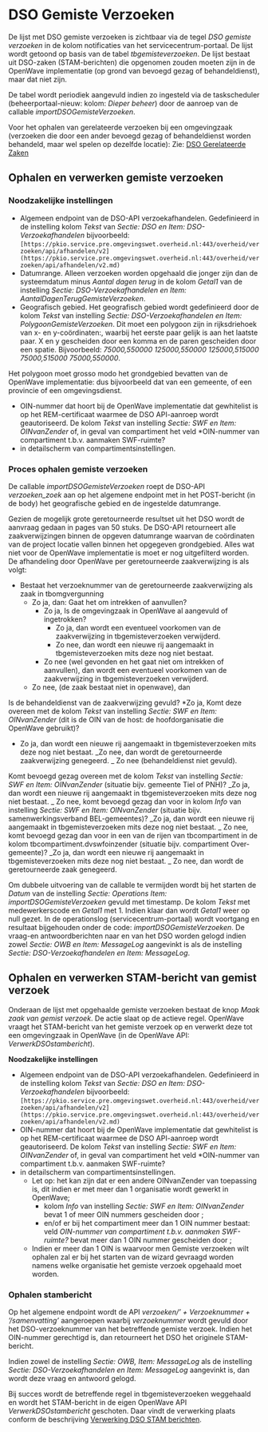 # DSO Gemiste Verzoeken

De lijst met DSO gemiste verzoeken is zichtbaar via de tegel _DSO gemiste verzoeken_ in de kolom notificaties van het servicecentrum-portaal. De lijst wordt getoond op basis van de tabel _tbgemisteverzoeken_. De lijst bestaat uit DSO-zaken (STAM-berichten) die opgenomen zouden moeten zijn in de OpenWave implementatie (op grond van bevoegd gezag of behandeldienst), maar dat niet zijn.

De tabel wordt periodiek aangevuld indien zo ingesteld via de taskscheduler (beheerportaal-nieuw: kolom: _Dieper beheer_) door de aanroep van de callable _importDSOGemisteVerzoeken_.

Voor het ophalen van gerelateerde verzoeken bij een omgevingzaak (verzoeken die door een ander bevoegd gezag of behandeldienst worden behandeld, maar wel spelen op dezelfde locatie): Zie: [DSO Gerelateerde Zaken](/docs/probleemoplossing/programmablokken/dso_gerelateerde_zaken.md)

## Ophalen en verwerken gemiste verzoeken

### Noodzakelijke instellingen

- Algemeen endpoint van de DSO-API verzoekafhandelen. Gedefinieerd in de instelling kolom _Tekst_ van _Sectie: DSO en Item: DSO-Verzoekafhandelen_ bijvoorbeeld: `[https://pkio.service.pre.omgevingswet.overheid.nl:443/overheid/verzoeken/api/afhandelen/v2](https://pkio.service.pre.omgevingswet.overheid.nl:443/overheid/verzoeken/api/afhandelen/v2.md)`
- Datumrange. Alleen verzoeken worden opgehaald die jonger zijn dan de systeemdatum minus _Aantal dagen terug_ in de kolom _Getal1_ van de instelling _Sectie: DSO-Verzoekafhandelen en Item: AantalDagenTerugGemisteVerzoeken_.
- Geografisch gebied. Het geografisch gebied wordt gedefinieerd door de kolom _Tekst_ van instelling _Sectie: DSO-Verzoekafhandelen en Item: PolygoonGemisteVerzoeken_. Dit moet een polygoon zijn in rijksdriehoek van x- en y-coördinaten:, waarbij het eerste paar gelijk is aan het laatste paar. X en y gescheiden door een komma en de paren gescheiden door een spatie. Bijvoorbeeld: _75000,550000 125000,550000 125000,515000 75000,515000 75000,550000_.

Het polygoon moet grosso modo het grondgebied bevatten van de OpenWave implementatie: dus bijvoorbeeld dat van een gemeente, of een provincie of een omgevingsdienst.

- OIN-nummer dat hoort bij de OpenWave implementatie dat gewhitelist is op het REM-certificaat waarmee de DSO API-aanroep wordt geautoriseerd. De kolom _Tekst_ van instelling _Sectie: SWF en Item: OINvanZender_ of, in geval van compartiment het veld \*OIN-nummer van compartiment t.b.v. aanmaken SWF-ruimte?
- in detailscherm van compartimentsinstellingen.

### Proces ophalen gemiste verzoeken

De callable _importDSOGemisteVerzoeken_ roept de DSO-API _verzoeken_zoek_ aan op het algemene endpoint met in het POST-bericht (in de body) het geografische gebied en de ingestelde datumrange.

Gezien de mogelijk grote geretourneerde resultset uit het DSO wordt de aanvraag gedaan in pages van 50 stuks. De DSO-API retourneert alle zaakverwijzingen binnen de opgeven datumrange waarvan de coördinaten van de project locatie vallen binnen het opgegeven grondgebied. Alles wat niet voor de OpenWave implementatie is moet er nog uitgefilterd worden. De afhandeling door OpenWave per geretourneerde zaakverwijzing is als volgt:

- Bestaat het verzoeknummer van de geretourneerde zaakverwijzing als zaak in tbomgvergunning
  - Zo ja, dan: Gaat het om intrekken of aanvullen?
    - Zo ja, Is de omgevingzaak in OpenWave al aangevuld of ingetrokken?
      - Zo ja, dan wordt een eventueel voorkomen van de zaakverwijzing in tbgemisteverzoeken verwijderd.
      - Zo nee, dan wordt een nieuwe rij aangemaakt in tbgemisteverzoeken mits deze nog niet bestaat.
    - Zo nee (wel gevonden en het gaat niet om intrekken of aanvullen), dan wordt een eventueel voorkomen van de zaakverwijzing in tbgemisteverzoeken verwijderd.
  - Zo nee, (de zaak bestaat niet in openwave), dan

Is de behandeldienst van de zaakverwijzing gevuld?
*Zo ja, Komt deze overeen met de kolom *Tekst* van instelling *Sectie: SWF en Item: OINvanZender* (dit is de OIN van de host: de hoofdorganisatie die OpenWave gebruikt)?
* Zo ja, dan wordt een nieuwe rij aangemaakt in tbgemisteverzoeken mits deze nog niet bestaat.
_Zo nee, dan wordt de geretourneerde zaakverwijzing genegeerd.
_ Zo nee (behandeldienst niet gevuld).

Komt bevoegd gezag overeen met de kolom _Tekst_ van instelling _Sectie: SWF en Item: OINvanZender_ (situatie bijv. gemeente Tiel of PNH)?
_Zo ja, dan wordt een nieuwe rij aangemaakt in tbgemisteverzoeken mits deze nog niet bestaat.
_ Zo nee, komt bevoegd gezag dan voor in kolom _Info_ van instelling _Sectie: SWF en Item: OINvanZender_ (situatie bijv. samenwerkingsverband BEL-gemeentes)?
_Zo ja, dan wordt een nieuwe rij aangemaakt in tbgemisteverzoeken mits deze nog niet bestaat.
_ Zo nee, komt bevoegd gezag dan voor in een van de rijen van tbcompartiment in de kolom tbcompartiment.dvswfoinzender (situatie bijv. compartiment Over-gemeente)?
_Zo ja, dan wordt een nieuwe rij aangemaakt in tbgemisteverzoeken mits deze nog niet bestaat.
_ Zo nee, dan wordt de geretourneerde zaak genegeerd.

Om dubbele uitvoering van de callable te vermijden wordt bij het starten de _Datum_ van de instelling _Sectie: Operations Item: importDSOGemisteVerzoeken_ gevuld met timestamp. De kolom _Tekst_ met medewerkerscode en _Getal1_ met 1. Indien klaar dan wordt _Getal1_ weer op null gezet.
In de operationslog (servicecentrum-portaal) wordt voortgang en resultaat bijgehouden onder de code: _importDSOGemisteVerzoeken_. De vraag-en antwoordberichten naar en van het DSO worden gelogd indien zowel _Sectie: OWB en Item: MessageLog_ aangevinkt is als de instelling _Sectie: DSO-Verzoekafhandelen en Item: MessageLog_.

## Ophalen en verwerken STAM-bericht van gemist verzoek

Onderaan de lijst met opgehaalde gemiste verzoeken bestaat de knop _Maak zaak van gemist verzoek_. De actie slaat op de actieve regel. OpenWave vraagt het STAM-bericht van het gemiste verzoek op en verwerkt deze tot een omgevingzaak in OpenWave (in de OpenWave API: _VerwerkDSOstambericht_).

**Noodzakelijke instellingen**

- Algemeen endpoint van de DSO-API verzoekafhandelen. Gedefinieerd in de instelling kolom _Tekst_ van _Sectie: DSO en Item: DSO-Verzoekafhandelen_ bijvoorbeeld: `[https://pkio.service.pre.omgevingswet.overheid.nl:443/overheid/verzoeken/api/afhandelen/v2](https://pkio.service.pre.omgevingswet.overheid.nl:443/overheid/verzoeken/api/afhandelen/v2.md)`
- OIN-nummer dat hoort bij de OpenWave implementatie dat gewhitelist is op het REM-certificaat waarmee de DSO API-aanroep wordt geautoriseerd. De kolom _Tekst_ van instelling _Sectie: SWF en Item: OINvanZender_ of, in geval van compartiment het veld \*OIN-nummer van compartiment t.b.v. aanmaken SWF-ruimte?
- in detailscherm van compartimentsinstellingen.
  - Let op: het kan zijn dat er een andere OINvanZender van toepassing is, dit indien er met meer dan 1 organisatie wordt gewerkt in OpenWave;
    - kolom _Info_ van instelling _Sectie: SWF en Item: OINvanZender_ bevat 1 of meer OIN nummers gescheiden door ;
    - en/of er bij het compartiment meer dan 1 OIN nummer bestaat: veld _OIN-nummer van compartiment t.b.v. aanmaken SWF-ruimte?_ bevat meer dan 1 OIN nummer gescheiden door ;
  - Indien er meer dan 1 OIN is waarvoor men Gemiste verzoeken wilt ophalen zal er bij het starten van de wizard gevraagd worden namens welke organisatie het gemiste verzoek opgehaald moet worden.

### Ophalen stambericht

Op het algemene endpoint wordt de API _verzoeken/’ + Verzoeknummer + ’/samenvatting’_ aangeroepen waarbij _verzoeknummer_ wordt gevuld door het DSO-verzoeknummer van het betreffende gemiste verzoek. Indien het OIN-nummer gerechtigd is, dan retourneert het DSO het originele STAM-bericht.

Indien zowel de instelling _Sectie: OWB, Item: MessageLog_ als de instelling _Sectie: DSO-Verzoekafhandelen en Item: MessageLog_ aangevinkt is, dan wordt deze vraag en antwoord gelogd.

Bij succes wordt de betreffende regel in tbgemisteverzoeken weggehaald en wordt het STAM-bericht in de eigen OpenWave API
_VerwerkDSOstambericht_ geschoten. Daar vindt de verwerking plaats conform de beschrijving [Verwerking DSO STAM berichten](/docs/probleemoplossing/programmablokken/verwerking_dso_stam_berichten.md).
